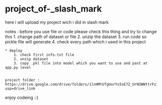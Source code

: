 # project_of-_slash_mark
here i will upload my project wich i did in slash mark 


notes : before you use file or code please check this thing and try to change this 
    1. change path of dataset or file 
    2. unzip the dataset 
    3. run code so pickle file will generate 
    4. check every path which i used in this project 

    * deploy 
        1. check first info.txt file 
        2. unzip dataset 
        3. copy .pkl file into model which you want to use and past at app.py level 


    project folder : https://drive.google.com/drive/folders/1lnHMtUfgUorYs5sE7Z_UrN3WWttrFzIj?usp=drive_link

enjoy codeing ::)
